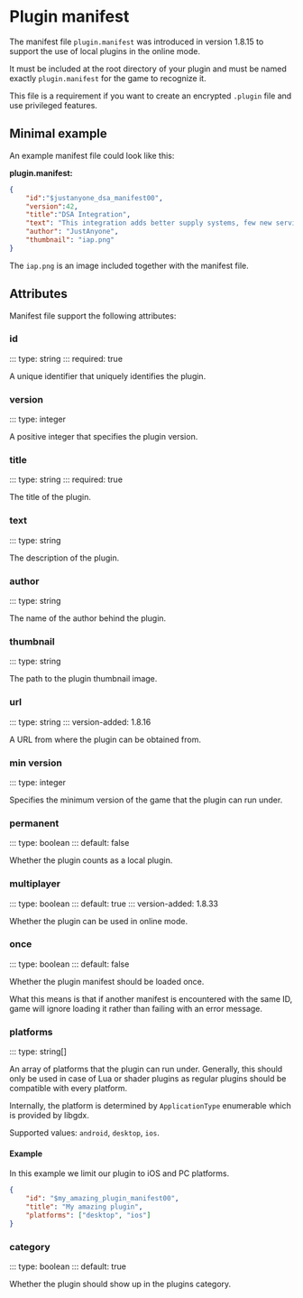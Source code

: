 # Plugin manifest

The manifest file `plugin.manifest` was introduced in version 1.8.15 to support
the use of local plugins in the online mode.

It must be included at the root directory of your plugin and must be named exactly `plugin.manifest` for the game to recognize it.

This file is a requirement if you want to create an encrypted `.plugin` file and use privileged features.

## Minimal example

An example manifest file could look like this:

**plugin.manifest:**
```json
{
    "id":"$justanyone_dsa_manifest00",
    "version":42,
    "title":"DSA Integration",
    "text": "This integration adds better supply systems, few new service cars, a new road which is faster and cheaper, a new disaster, DSA flags, new buildings, a lot of events, a space dimension to explore, new methods to earn money and much more.",
    "author": "JustAnyone",
    "thumbnail": "iap.png"
}
```

The `iap.png` is an image included together with the manifest file.

## Attributes

Manifest file support the following attributes:

### id
::: type: string
::: required: true

A unique identifier that uniquely identifies the plugin.

### version
::: type: integer

A positive integer that specifies the plugin version.

### title
::: type: string
::: required: true

The title of the plugin.

### text
::: type: string

The description of the plugin.

### author
::: type: string

The name of the author behind the plugin.

### thumbnail
::: type: string

The path to the plugin thumbnail image.

### url
::: type: string
::: version-added: 1.8.16

A URL from where the plugin can be obtained from.

### min version
::: type: integer

Specifies the minimum version of the game that the plugin can run under.

### permanent
::: type: boolean
::: default: false

Whether the plugin counts as a local plugin.

### multiplayer
::: type: boolean
::: default: true
::: version-added: 1.8.33

Whether the plugin can be used in online mode.

### once
::: type: boolean
::: default: false

Whether the plugin manifest should be loaded once.

What this means is that if another manifest is encountered with the same ID, game will ignore loading it
rather than failing with an error message.

### platforms
::: type: string[]

An array of platforms that the plugin can run under. Generally, this should only be used in case of
Lua or shader plugins as regular plugins should be compatible with every platform.

Internally, the platform is determined by `ApplicationType` enumerable which is provided by libgdx.

Supported values: `android`, `desktop`, `ios`.

#### Example

In this example we limit our plugin to iOS and PC platforms.

```json
{
    "id": "$my_amazing_plugin_manifest00",
    "title": "My amazing plugin",
    "platforms": ["desktop", "ios"]
}
```

### category
::: type: boolean
::: default: true

Whether the plugin should show up in the plugins category.
